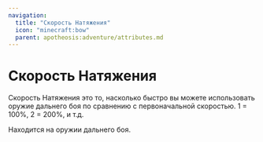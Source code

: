 ```yaml
---
navigation:
  title: "Скорость Натяжения"
  icon: "minecraft:bow"
  parent: apotheosis:adventure/attributes.md
---
```


# Скорость Натяжения

<Color id="blue">Скорость Натяжения</Color> это то, насколько быстро вы можете использовать оружие дальнего боя по сравнению с первоначальной скоростью. 1 = 100%, 2 = 200%, и т.д.

Находится на оружии дальнего боя.


